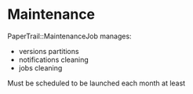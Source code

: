 # Maintenance

PaperTrail::MaintenanceJob manages:

- versions partitions
- notifications cleaning
- jobs cleaning

Must be scheduled to be launched each month at least